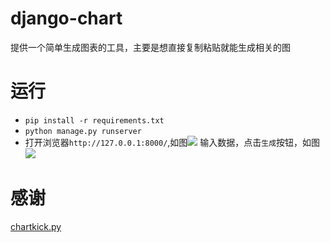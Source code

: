 # django-chart
提供一个简单生成图表的工具，主要是想直接复制粘贴就能生成相关的图

# 运行
- ```pip install -r requirements.txt```
- ```python manage.py runserver```
- 打开浏览器```http://127.0.0.1:8000/```,如图![](http://7xs8s1.com1.z0.glb.clouddn.com/django-chart-index.png)
输入数据，点击```生成```按钮，如图![](http://7xs8s1.com1.z0.glb.clouddn.com/django-chart-chart.png)


# 感谢
[chartkick.py](https://github.com/mher/chartkick.py)